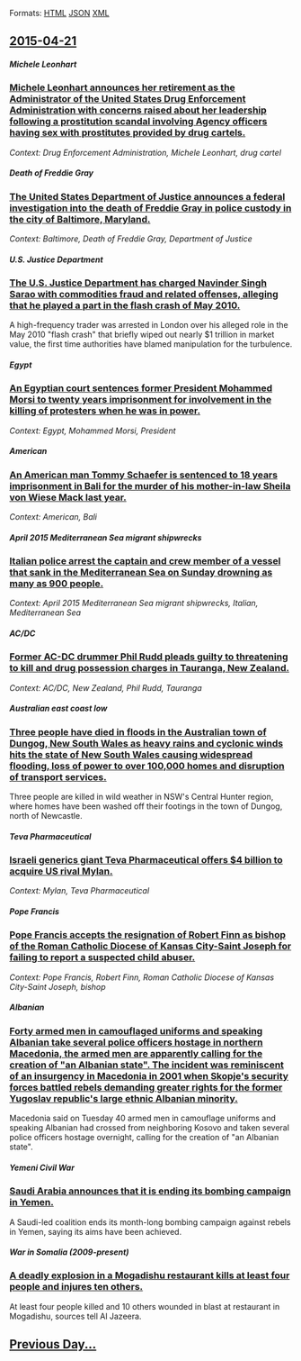 
Formats: [HTML](2015/04/21/index.html)  [JSON](2015/04/21/index.json)  [XML](2015/04/21/index.xml)  

## [2015-04-21](/news/2015/04/21/index.md)

##### Michele Leonhart
### [Michele Leonhart announces her retirement as the Administrator of the United States Drug Enforcement Administration with concerns raised about her leadership following a prostitution scandal involving Agency officers having sex with prostitutes provided by drug cartels. ](/news/2015/04/21/michele-leonhart-announces-her-retirement-as-the-administrator-of-the-united-states-drug-enforcement-administration-with-concerns-raised-abo.md)
_Context: Drug Enforcement Administration, Michele Leonhart, drug cartel_

##### Death of Freddie Gray
### [The United States Department of Justice announces a federal investigation into the death of Freddie Gray in police custody in the city of Baltimore, Maryland. ](/news/2015/04/21/the-united-states-department-of-justice-announces-a-federal-investigation-into-the-death-of-freddie-gray-in-police-custody-in-the-city-of-ba.md)
_Context: Baltimore, Death of Freddie Gray, Department of Justice_

##### U.S. Justice Department
### [The U.S. Justice Department has charged Navinder Singh Sarao with commodities fraud and related offenses, alleging that he played a part in the flash crash of May 2010. ](/news/2015/04/21/the-u-s-justice-department-has-charged-navinder-singh-sarao-with-commodities-fraud-and-related-offenses-alleging-that-he-played-a-part-in.md)
A high-frequency trader was arrested in London over his alleged role in the May 2010 &quot;flash crash&quot; that briefly wiped out nearly $1 trillion in market value, the first time authorities have blamed manipulation for the turbulence.

##### Egypt
### [An Egyptian court sentences former President Mohammed Morsi to twenty years imprisonment for involvement in the killing of protesters when he was in power. ](/news/2015/04/21/an-egyptian-court-sentences-former-president-mohammed-morsi-to-twenty-years-imprisonment-for-involvement-in-the-killing-of-protesters-when-h.md)
_Context: Egypt, Mohammed Morsi, President_

##### American
### [An American man Tommy Schaefer is sentenced to 18 years imprisonment in Bali for the murder of his mother-in-law Sheila von Wiese Mack last year. ](/news/2015/04/21/an-american-man-tommy-schaefer-is-sentenced-to-18-years-imprisonment-in-bali-for-the-murder-of-his-mother-in-law-sheila-von-wiese-mack-last.md)
_Context: American, Bali_

##### April 2015 Mediterranean Sea migrant shipwrecks
### [Italian police arrest the captain and crew member of a vessel that sank in the Mediterranean Sea on Sunday drowning as many as 900 people. ](/news/2015/04/21/italian-police-arrest-the-captain-and-crew-member-of-a-vessel-that-sank-in-the-mediterranean-sea-on-sunday-drowning-as-many-as-900-people.md)
_Context: April 2015 Mediterranean Sea migrant shipwrecks, Italian, Mediterranean Sea_

##### AC/DC
### [Former AC-DC drummer Phil Rudd pleads guilty to threatening to kill and drug possession charges in Tauranga, New Zealand. ](/news/2015/04/21/former-ac-dc-drummer-phil-rudd-pleads-guilty-to-threatening-to-kill-and-drug-possession-charges-in-tauranga-new-zealand.md)
_Context: AC/DC, New Zealand, Phil Rudd, Tauranga_

##### Australian east coast low
### [Three people have died in floods in the Australian town of Dungog, New South Wales as heavy rains and cyclonic winds hits the state of New South Wales causing widespread flooding, loss of power to over 100,000 homes and disruption of transport services. ](/news/2015/04/21/three-people-have-died-in-floods-in-the-australian-town-of-dungog-new-south-wales-as-heavy-rains-and-cyclonic-winds-hits-the-state-of-new-s.md)
Three people are killed in wild weather in NSW&#039;s Central Hunter region, where homes have been washed off their footings in the town of Dungog, north of Newcastle.

##### Teva Pharmaceutical
### [Israeli generics giant Teva Pharmaceutical offers $4 billion to acquire US rival Mylan. ](/news/2015/04/21/israeli-generics-giant-teva-pharmaceutical-offers-4-billion-to-acquire-us-rival-mylan.md)
_Context: Mylan, Teva Pharmaceutical_

##### Pope Francis
### [Pope Francis accepts the resignation of Robert Finn as bishop of the Roman Catholic Diocese of Kansas City-Saint Joseph for failing to report a suspected child abuser. ](/news/2015/04/21/pope-francis-accepts-the-resignation-of-robert-finn-as-bishop-of-the-roman-catholic-diocese-of-kansas-cityasaint-joseph-for-failing-to-rep.md)
_Context: Pope Francis, Robert Finn, Roman Catholic Diocese of Kansas City-Saint Joseph, bishop_

##### Albanian
### [Forty armed men in camouflaged uniforms and speaking Albanian take several police officers hostage in northern Macedonia, the armed men are apparently calling for the creation of "an Albanian state". The incident was reminiscent of an insurgency in Macedonia in 2001 when Skopje's security forces battled rebels demanding greater rights for the former Yugoslav republic's large ethnic Albanian minority. ](/news/2015/04/21/forty-armed-men-in-camouflaged-uniforms-and-speaking-albanian-take-several-police-officers-hostage-in-northern-macedonia-the-armed-men-are.md)
Macedonia said on Tuesday 40 armed men in camouflage uniforms and speaking Albanian had crossed from neighboring Kosovo and taken several police officers hostage overnight, calling for the creation of &quot;an Albanian state&quot;.

##### Yemeni Civil War
### [Saudi Arabia announces that it is ending its bombing campaign in Yemen. ](/news/2015/04/21/saudi-arabia-announces-that-it-is-ending-its-bombing-campaign-in-yemen.md)
A Saudi-led coalition ends its month-long bombing campaign against rebels in Yemen, saying its aims have been achieved.

##### War in Somalia (2009-present)
### [A deadly explosion in a Mogadishu restaurant kills at least four people and injures ten others. ](/news/2015/04/21/a-deadly-explosion-in-a-mogadishu-restaurant-kills-at-least-four-people-and-injures-ten-others.md)
At least four people killed and 10 others wounded in blast at restaurant in Mogadishu, sources tell Al Jazeera.

## [Previous Day...](/news/2015/04/20/index.md)

